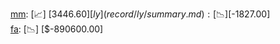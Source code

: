 [mm](record/mm/summary.md): [📈] [$3446.60]  
[ly](record/ly/summary.md): [📉] [$-1827.00]  
[fa](record/fa/summary.md): [📉] [$-890600.00]  
